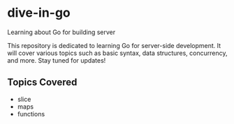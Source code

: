 # dive-in-go

Learning about Go for building server

This repository is dedicated to learning Go for server-side development. It will cover various topics such as basic syntax, data structures, concurrency, and more. Stay tuned for updates!

## Topics Covered

- slice
- maps
- functions

